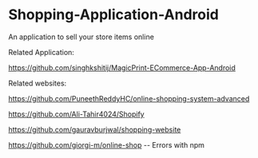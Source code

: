 # Shopping-Application-Android
An application to sell your store items online


Related Application:

https://github.com/singhkshitij/MagicPrint-ECommerce-App-Android



Related websites: 

https://github.com/PuneethReddyHC/online-shopping-system-advanced

https://github.com/Ali-Tahir4024/Shopify


https://github.com/gauravburjwal/shopping-website

https://github.com/giorgi-m/online-shop -- Errors with npm


